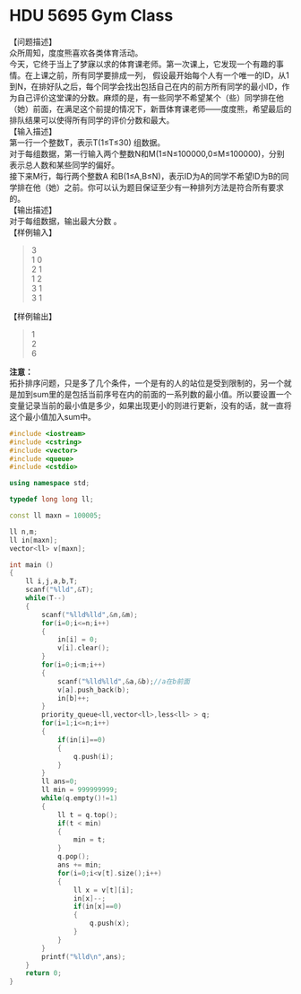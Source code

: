 # HDU 5695 Gym Class
【问题描述】<br>
众所周知，度度熊喜欢各类体育活动。 <br>
今天，它终于当上了梦寐以求的体育课老师。第一次课上，它发现一个有趣的事情。在上课之前，所有同学要排成一列， 假设最开始每个人有一个唯一的ID，从1到N，在排好队之后，每个同学会找出包括自己在内的前方所有同学的最小ID，作为自己评价这堂课的分数。麻烦的是，有一些同学不希望某个（些）同学排在他（她）前面，在满足这个前提的情况下，新晋体育课老师——度度熊，希望最后的排队结果可以使得所有同学的评价分数和最大。<br>
【输入描述】<br>
第一行一个整数T，表示T(1≤T≤30) 组数据。 <br>
对于每组数据，第一行输入两个整数N和M(1≤N≤100000,0≤M≤100000)，分别表示总人数和某些同学的偏好。<br> 
接下来M行，每行两个整数A 和B(1≤A,B≤N)，表示ID为A的同学不希望ID为B的同学排在他（她）之前。你可以认为题目保证至少有一种排列方法是符合所有要求的。<br>
【输出描述】<br>
对于每组数据，输出最大分数 。<br>
【样例输入】<br>
> 3<br>
> 1 0<br>
> 2 1<br>
> 1 2<br>
> 3 1<br>
> 3 1<br>

【样例输出】<br>
> 1<br>
> 2<br>
> 6<br>

**注意：**<br>
拓扑排序问题，只是多了几个条件，一个是有的人的站位是受到限制的，另一个就是加到sum里的是包括当前序号在内的前面的一系列数的最小值。所以要设置一个变量记录当前的最小值是多少，如果出现更小的则进行更新，没有的话，就一直将这个最小值加入sum中。<br>


```cpp
#include <iostream>
#include <cstring>
#include <vector>
#include <queue>
#include <cstdio>

using namespace std;

typedef long long ll;

const ll maxn = 100005;

ll n,m;
ll in[maxn]; 
vector<ll> v[maxn];

int main ()
{
	ll i,j,a,b,T;
	scanf("%lld",&T);
	while(T--)
	{
		scanf("%lld%lld",&n,&m);
		for(i=0;i<=n;i++)
		{
			in[i] = 0;
			v[i].clear();
		}
		for(i=0;i<m;i++)
		{
			scanf("%lld%lld",&a,&b);//a在b前面 
			v[a].push_back(b);
			in[b]++; 
		}
		priority_queue<ll,vector<ll>,less<ll> > q;
		for(i=1;i<=n;i++)
		{
			if(in[i]==0)
			{
				q.push(i);
			}
		}
		ll ans=0;
		ll min = 999999999;
		while(q.empty()!=1)
		{
			ll t = q.top();
			if(t < min)
			{
				min = t;
			}
			q.pop();
			ans += min;
			for(i=0;i<v[t].size();i++)
			{
				ll x = v[t][i];
				in[x]--;
				if(in[x]==0)
				{
					q.push(x);
				}
			}
		}
		printf("%lld\n",ans);		
	}
	return 0;
}
```